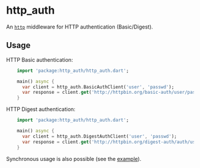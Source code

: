 # http_auth

An [`http`](https://pub.dartlang.org/packages/http) middleware for HTTP authentication (Basic/Digest).

## Usage

HTTP Basic authentication:

```dart
    import 'package:http_auth/http_auth.dart';

    main() async {
      var client = http_auth.BasicAuthClient('user', 'passwd');
      var response = client.get('http://httpbin.org/basic-auth/user/passwd');
    }
```

HTTP Digest authentication:

```dart
    import 'package:http_auth/http_auth.dart';

    main() async {
      var client = http_auth.DigestAuthClient('user', 'passwd');
      var response = client.get('http://httpbin.org/digest-auth/auth/user/passwd');
    }
```

Synchronous usage is also possible (see the [example](example/http_auth_example.dart)).

